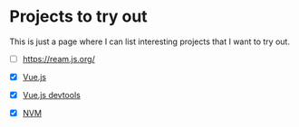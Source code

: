 # Projects to try out

This is just a page where I can list interesting projects that I want to try out.


- [ ] https://ream.js.org/

- [X] [Vue.js](https://vuejs.org/)
- [X] [Vue.js devtools](https://chrome.google.com/webstore/detail/vuejs-devtools/nhdogjmejiglipccpnnnanhbledajbpd)
- [X] [NVM](https://github.com/creationix/nvm)
